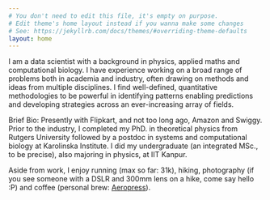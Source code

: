 ```yaml
---
# You don't need to edit this file, it's empty on purpose.
# Edit theme's home layout instead if you wanna make some changes
# See: https://jekyllrb.com/docs/themes/#overriding-theme-defaults
layout: home
---
```


I am a data scientist with a background in physics, applied maths and computational biology. I have experience working on a broad range of problems both in academia and industry, often drawing on methods and ideas from multiple disciplines. I find well-defined, quantitative methodologies to be powerful in identifying patterns enabling predictions and developing strategies across an ever-increasing array of fields.


Brief Bio: Presently with Flipkart, and not too long ago, Amazon and Swiggy. Prior to the industry, I completed my PhD. in theoretical physics from Rutgers University followed by a postdoc in systems and computational biology at Karolinska Institute. I did my undergraduate (an integrated MSc., to be precise), also majoring in physics, at IIT Kanpur.   



Aside from work, I enjoy running (max so far: 31k), hiking, photography (if you see someone with a DSLR and 300mm lens on a hike, come say hello :P) and  coffee (personal brew: [Aeropress](https://bluebottlecoffee.com/preparation-guides/aeropress)).    

